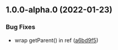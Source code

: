 ## 1.0.0-alpha.0 (2022-01-23)


### Bug Fixes

* wrap getParent() in ref ([a6bd9f5](https://github.com/mfellner/valtio-factory/commit/a6bd9f5af0cd0674a1a8f2ad71d3b0ba079982bd))

